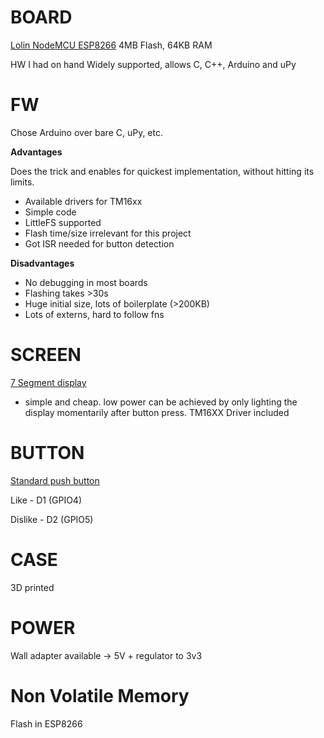 # BOARD

[Lolin NodeMCU ESP8266](https://www.make-it.ca/nodemcu-details-specifications/)
4MB Flash, 64KB RAM

HW I had on hand
Widely supported, allows C, C++, Arduino and uPy

# FW

Chose Arduino over bare C, uPy, etc.

**Advantages**

Does the trick and enables for quickest implementation, without hitting its limits.
- Available drivers for TM16xx
- Simple code
- LittleFS supported
- Flash time/size irrelevant for this project
- Got ISR needed for button detection
	
**Disadvantages**
- No debugging in most boards
- Flashing takes >30s
- Huge initial size, lots of boilerplate (>200KB)
- Lots of externs, hard to follow fns

# SCREEN

[7 Segment display](https://www.amazon.de/dp/B07XQ2M188?ref=ppx_yo2ov_dt_b_fed_asin_title)

- simple and cheap. low power can be achieved by only lighting the display momentarily after button press. TM16XX Driver included

# BUTTON

[Standard push button](https://www.amazon.de/gp/product/B0BXZZTH26/ref=ppx_yo_dt_b_asin_title_o01_s00?ie=UTF8&psc=1)

Like - D1 (GPIO4)

Dislike - D2 (GPIO5)

# CASE

3D printed

# POWER

Wall adapter available -> 5V + regulator to 3v3

# Non Volatile Memory

Flash in ESP8266